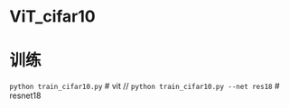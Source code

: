 # ViT_cifar10

# 训练
`python train_cifar10.py`  # vit //
`python train_cifar10.py --net res18` # resnet18
